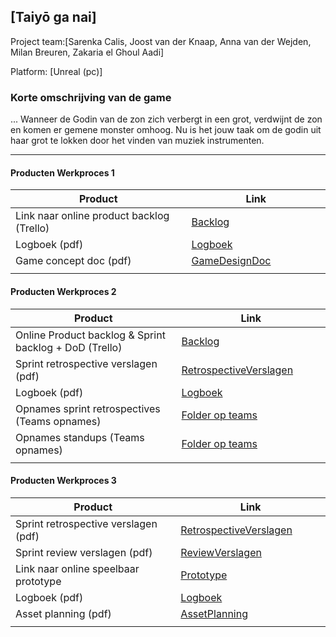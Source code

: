 ## [Taiyō ga nai]
Project team:[Sarenka Calis, Joost van der Knaap, Anna van der Wejden, Milan Breuren, Zakaria el Ghoul Aadi]

Platform:
[Unreal (pc)]

### Korte omschrijving van de game
... Wanneer de Godin van de zon zich verbergt in een grot, verdwijnt de zon en komen er gemene monster omhoog. Nu is het jouw taak om de godin uit haar grot te lokken door het vinden van muziek instrumenten. 

---
#### Producten Werkproces 1
| Product  | Link |
| ------ |  ------ |
| Link naar online product backlog (Trello) | [Backlog]
| Logboek (pdf)                             | [Logboek]
| Game concept doc (pdf)                    | [GameDesignDoc]
|<img width=500/>|<img width=300/>|
   
#### Producten Werkproces 2
| Product  | Link |
| ------ |  ------ |
| Online Product backlog & Sprint backlog + DoD (Trello)    | [Backlog]
| Sprint retrospective verslagen (pdf)                      | [RetrospectiveVerslagen]
| Logboek (pdf)                                             | [Logboek]
| Opnames sprint retrospectives (Teams opnames)             | [Folder op teams]
| Opnames standups (Teams opnames)                          | [Folder op teams]
|<img width=500/>|<img width=300/>|
   
#### Producten Werkproces 3
| Product  | Link |
| ------ |  ------ |
| Sprint retrospective verslagen (pdf)  | [RetrospectiveVerslagen]
| Sprint review verslagen (pdf)         | [ReviewVerslagen]
| Link naar online speelbaar prototype  | [Prototype]
| Logboek (pdf)                         | [Logboek]
| Asset planning (pdf)                  | [AssetPlanning]
|<img width=500/>|<img width=300/>|

   [Backlog]: <https://trello.com/b/9YZlOWnz/mythe-amaterasu>
   [Logboek]: <file:///C:/Users/saren/OneDrive%20-%20Mediacollege%20Amsterdam/Notulen%20Mythe%202021.pdf>
   [GameDesignDoc]: <https://github.com/BerendWeij/agp_inlever_template/blob/master/producten/GameDesignDoc.pdf>
   [RetrospectiveVerslagen]: <https://github.com/BerendWeij/agp_inlever_template/blob/master/producten/RetrospectiveVerslagen.pdf>
   [ReviewVerslagen]: <file:///C:/Users/saren/Downloads/Retrospective_Sprint1_2_3.pdf>
   [Prototype]: <https://drive.google.com/drive/folders/189jHZMSPYo0PoImVyiv6agShLnfIQWrq>
   [Folder op teams]: <https://teams.microsoft.com/_#/school/files/Team%2009?threadId=19%3A92d37cd960784b8d816b9146a3e3aab5%40thread.tacv2&ctx=channel&context=Team%25209&rootfolder=%252Fteams%252FMytheGDGA2021-Team9%252FGedeelde%2520documenten%252FTeam%25209>
   [AssetPlanning]: <https://github.com/BerendWeij/agp_inlever_template/blob/master/producten/AssetPlanning.pdf>
   
